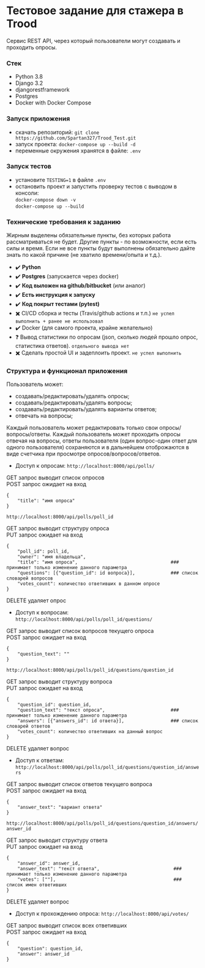 # Тестовое задание для стажера в Trood

Сервис REST API, через который пользователи могут создавать и проходить опросы.

### Стек

* Python 3.8
* Django 3.2
* djangorestframework
* Postgres
* Docker with Docker Compose


### Запуск приложения

- скачать репозиторий: `git clone https://github.com/Spartan327/Trood_Test.git`
- запуск проекта: `docker-compose up --build -d`  
- переменные окружения хранятся в файле: `.env`

### Запуск тестов

- установите `TESTING=1` в файле `.env`
- остановить проект и запустить проверку тестов с выводом в консоли:  
`docker-compose down -v`  
`docker-compose up --build`  


### Технические требования к заданию
Жирным выделены обязательные пункты, без которых работа рассматриваться не будет. Другие пункты - по возможности, если есть силы и время. Если не все пункты будут выполнены обязательно дайте знать по какой причине (не хватило времени/опыта и т.д.).
* :heavy_check_mark: **Python**
* :heavy_check_mark: **Postgres** (запускается через docker)
* :heavy_check_mark: **Код выложен на github/bitbucket** (или аналог)
* :heavy_check_mark: **Есть инструкция к запуску**
* :heavy_check_mark: **Код покрыт тестами (pytest)**
* :heavy_multiplication_x: CI/CD сборка и тесты (Travis/github actions и т.п.) `не успел выполнить + ранее не использовал`
* :heavy_check_mark:  Docker (для самого проекта, крайне желательно)
* :question:  Вывод статистики по опросам (json, сколько людей прошло опрос, статистика ответов). `отдельного вывода нет`
* :heavy_multiplication_x: Сделать простой UI  и задеплоить проект. `не успел выполнить`


### Структура и функционал приложения
Пользователь может:
* создавать/редактировать/удалять опросы;
* создавать/редактировать/удалять вопросы;
* создавать/редактировать/удалять варианты ответов;
* отвечать на вопросы;

Каждый пользователь может редактировать только свои опросы/вопросы/ответы.
Каждый пользователь может проходить опросы отвечая на вопросы, ответы пользователя (один вопрос-один ответ для одного пользователя) сохраняются и в дальнейшем отоброжаются в виде счетчика при просмотре опросов/вопросов/ответов.

* Доступ к опросам:
` http://localhost:8000/api/polls/ `

GET запрос выводит список опросов  
POST запрос ожидает на вход 
``` 
{
    "title": "имя опроса"
}
```

`http://localhost:8000/api/polls/poll_id`

GET запрос выводит структуру опроса  
PUT запрос ожидает на вход 
```
{
    "poll_id": poll_id,
    "owner": "имя владельца",
    "title": "имя опроса",                                  ### принимает только изменение данного параметра 
    "questions": [{"question_id": id вопроса}],             ### список словарей вопросов 
    "votes_count": количество ответивших в данном опросе
}
```
DELETE удаляет опрос

* Доступ к вопросам:
`http://localhost:8000/api/polls/poll_id/questions/`

GET запрос выводит список вопросов текущего опроса  
POST запрос ожидает на вход 
```
{
    "question_text": ""
}
```

`http://localhost:8000/api/polls/poll_id/questions/question_id`

GET запрос выводит структуру вопроса  
PUT запрос ожидает на вход 
```
{
    "question_id": question_id,
    "question_text": "текст опроса",                        ### принимает только изменение данного параметра 
    "answers": [{"answers_id": id ответа}],                 ### список словарей ответов 
    "votes_count": количество ответивших на данный вопрос
}
```
DELETE удаляет вопрос

* Доступ к ответам:
`http://localhost:8000/api/polls/poll_id/questions/question_id/answers`

GET запрос выводит список ответов текущего вопроса  
POST запрос ожидает на вход 
```
{
    "answer_text": "вариант ответа"
}
```

`http://localhost:8000/api/polls/poll_id/questions/question_id/answers/answer_id`

GET запрос выводит структуру ответа  
PUT запрос ожидает на вход 
```
{
    "answer_id": answer_id,
    "answer_text": "текст ответа",                           ### принимает только изменение данного параметра 
    "votes": [""],                                           ### список имен ответивших 
}
```
DELETE удаляет вопрос

* Доступ к прохождению опроса:
`http://localhost:8000/api/votes/`

GET запрос выводит список всех ответивших  
POST запрос ожидает на вход 
```
{
    "question": question_id,
    "answer": answer_id
}
```